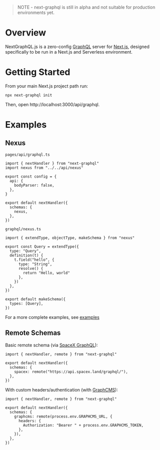 > NOTE - next-graphql is still in alpha and not suitable for production environments yet.

# Overview

NextGraphQL.js is a zero-config [GraphQL](https://graphql.org) server for [Next.js](https://nextjs.org/), designed specifically to be run in a Next.js and Serverless environment.

# Getting Started

From your main Next.js project path run:

```
npx next-graphql init
```

Then, open http://localhost:3000/api/graphql. 

<!-- We were lovingly inspired by the simplicity of [next-auth](https://github.com/nextauthjs/next-auth) and [next-crud](https://github.com/roldanjr/next-crud) -->

# Examples

## Nexus

`pages/api/graphql.ts`

```
import { nextHandler } from "next-graphql"
import nexus from "../../api/nexus"

export const config = {
  api: {
    bodyParser: false,
  },
}

export default nextHandler({
  schemas: {
    nexus,
  },
})
```

`graphql/nexus.ts`

```
import { extendType, objectType, makeSchema } from "nexus"

export const Query = extendType({
  type: "Query",
  definition(t) {
    t.field("hello", {
      type: "String",
      resolve() {
        return "Hello, world"
      },
    })
  },
})

export default makeSchema({
  types: [Query],
})
```

For a more complete examples, see [examples](./examples)

## Remote Schemas

Basic remote schema (via [SpaceX GraphQL](https://api.spacex.land/graphql)):

```
import { nextHandler, remote } from "next-graphql"

export default nextHandler({
  schemas: {
    spacex: remote("https://api.spacex.land/graphql/"),
  },
})
```

With custom headers/authentication (with [GraphCMS](https://graphcms.com)):

```
import { nextHandler, remote } from "next-graphql"

export default nextHandler({
  schemas: {
    graphcms: remote(process.env.GRAPHCMS_URL, {
      headers: {
        Authorization: "Bearer " + process.env.GRAPHCMS_TOKEN,
      },
    }),
  },
})
```

<!-- # Project Structure

The `init` command will add the following to to your project structure:

```
./{nextroot}
│
├── graphql
│   ├── client
│   │   ├── fragments.graphql
│   │   ├── operations.graphql
│   │   └── codegen.yml
│   └── server
│       ├── overrides.ts
│       └── config.ts
└── pages
    ├── api
    │   └── graphql.ts
    └── ...
```

`./graphql/client`

This is the base directory for the [graphql-code-generator](https://www.graphql-code-generator.com/) configuration. 

Feel free to organize this folder however you'd like, fragments + operations files are a suggestions. All configuration is run off the codegen.yml so make sure edit this file if you make changes to the folder structure.

NextGraphQL.js seeks to simply setup the structure for code generation, but remains unopinionated on the matter of picking a frontend GraphQL client. 

The repository author's personal favorite is URQL. Provides idiomatic integrations into React, Svelte, and Vue and is really easy to use.

- [urql](https://formidable.com/open-source/urql/) -- see [plugin for URQL](https://www.graphql-code-generator.com/docs/plugins/typescript-urql)

Other suggestions:

- [graphql-request](https://github.com/prisma-labs/graphql-request) -- see [plugin for GraphQL-Request](https://www.graphql-code-generator.com/docs/plugins/typescript-graphql-request)
- [React Query](https://react-query.tanstack.com/) -- see [plugin for React-Query](https://www.graphql-code-generator.com/docs/plugins/typescript-react-query)
- [Apollo](https://www.apollographql.com/docs/react/) -- see [plugin for Apollo](https://www.graphql-code-generator.com/docs/plugins/typescript-react-apollo)

For a reference on all GraphQL Code Generator plugins, see [all graphql-code-generator plugins](https://www.graphql-code-generator.com/docs/plugins/index).



`./graphql/server/config.js`

```
import { nextHandler, remote } from "next-graphql"

export const handler = () => {
  return nextHandler({
    schemas: {
      // ... add your schemas here
    },
  })
}
```

For more information on configuring schemas, see [schema configuration](#schema-configuration).

`./pages/api/graphql.ts`

Binds the server to a Next.js API endpoint

```
import { handler } from "../../graphql/server/config"

// Make sure you keep this line
export const config = {
  api: {
    bodyParser: false,
  },
}

export default handler()
``` -->